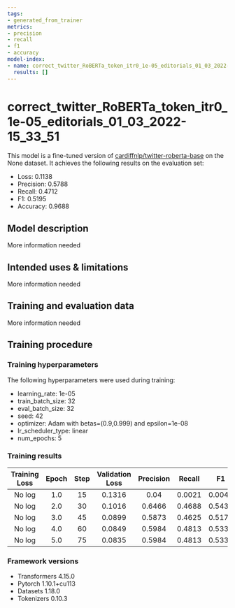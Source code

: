 ```yaml
---
tags:
- generated_from_trainer
metrics:
- precision
- recall
- f1
- accuracy
model-index:
- name: correct_twitter_RoBERTa_token_itr0_1e-05_editorials_01_03_2022-15_33_51
  results: []
---
```


<!-- This model card has been generated automatically according to the information the Trainer had access to. You
should probably proofread and complete it, then remove this comment. -->

# correct_twitter_RoBERTa_token_itr0_1e-05_editorials_01_03_2022-15_33_51

This model is a fine-tuned version of [cardiffnlp/twitter-roberta-base](https://huggingface.co/cardiffnlp/twitter-roberta-base) on the None dataset.
It achieves the following results on the evaluation set:
- Loss: 0.1138
- Precision: 0.5788
- Recall: 0.4712
- F1: 0.5195
- Accuracy: 0.9688

## Model description

More information needed

## Intended uses & limitations

More information needed

## Training and evaluation data

More information needed

## Training procedure

### Training hyperparameters

The following hyperparameters were used during training:
- learning_rate: 1e-05
- train_batch_size: 32
- eval_batch_size: 32
- seed: 42
- optimizer: Adam with betas=(0.9,0.999) and epsilon=1e-08
- lr_scheduler_type: linear
- num_epochs: 5

### Training results

| Training Loss | Epoch | Step | Validation Loss | Precision | Recall | F1     | Accuracy |
|:-------------:|:-----:|:----:|:---------------:|:---------:|:------:|:------:|:--------:|
| No log        | 1.0   | 15   | 0.1316          | 0.04      | 0.0021 | 0.0040 | 0.9624   |
| No log        | 2.0   | 30   | 0.1016          | 0.6466    | 0.4688 | 0.5435 | 0.9767   |
| No log        | 3.0   | 45   | 0.0899          | 0.5873    | 0.4625 | 0.5175 | 0.9757   |
| No log        | 4.0   | 60   | 0.0849          | 0.5984    | 0.4813 | 0.5335 | 0.9761   |
| No log        | 5.0   | 75   | 0.0835          | 0.5984    | 0.4813 | 0.5335 | 0.9761   |


### Framework versions

- Transformers 4.15.0
- Pytorch 1.10.1+cu113
- Datasets 1.18.0
- Tokenizers 0.10.3

